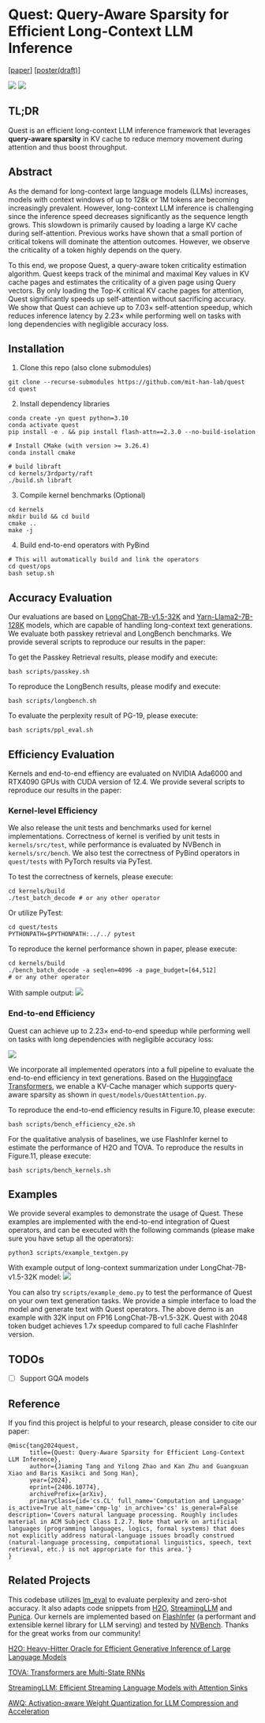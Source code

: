 # Quest: Query-Aware Sparsity for Efficient Long-Context LLM Inference

[[paper](https://arxiv.org/abs/2406.10774)] [[poster(draft)](./assets/quest_poster.pdf)]

![](./assets/figures/fig-teaser.png)
![](./assets/figures/demo.gif)


## TL;DR
Quest is an efficient long-context LLM inference framework that leverages **query-aware sparsity** in KV cache to reduce memory movement during attention and thus boost throughput. 

## Abstract
As the demand for long-context large language models (LLMs) increases, models with context windows of up to 128k or 1M tokens are becoming increasingly prevalent. However, long-context LLM inference is challenging since the inference speed decreases significantly as the sequence length grows. This slowdown is primarily caused by loading a large KV cache during self-attention. Previous works have shown that a small portion of critical tokens will dominate the attention outcomes. However, we observe the criticality of a token highly depends on the query. 

To this end, we propose Quest, a query-aware token criticality estimation algorithm. Quest keeps track of the minimal and maximal Key values in KV cache pages and estimates the criticality of a given page using Query vectors. By only loading the Top-K critical KV cache pages for attention, Quest significantly speeds up self-attention without sacrificing accuracy. We show that Quest can achieve up to 7.03× self-attention speedup, which reduces inference latency by 2.23× while performing well on tasks with long dependencies with negligible accuracy loss.

## Installation
1. Clone this repo (also clone submodules)
```
git clone --recurse-submodules https://github.com/mit-han-lab/quest
cd quest
```
2. Install dependency libraries
```
conda create -yn quest python=3.10
conda activate quest
pip install -e . && pip install flash-attn==2.3.0 --no-build-isolation

# Install CMake (with version >= 3.26.4)
conda install cmake

# build libraft
cd kernels/3rdparty/raft
./build.sh libraft
```
3. Compile kernel benchmarks (Optional)
```
cd kernels
mkdir build && cd build
cmake ..
make -j
```
4. Build end-to-end operators with PyBind
```
# This will automatically build and link the operators
cd quest/ops
bash setup.sh
```
## Accuracy Evaluation
Our evaluations are based on [LongChat-7B-v1.5-32K](https://huggingface.co/lmsys/longchat-7b-v1.5-32k?clone=true) and [Yarn-Llama2-7B-128K](https://huggingface.co/NousResearch/Yarn-Llama-2-7b-128k) models, which are capable of handling long-context text generations. We evaluate both passkey retrieval and LongBench benchmarks. We provide several scripts to reproduce our results in the paper:

To get the Passkey Retrieval results, please modify and execute:
```
bash scripts/passkey.sh
```

To reproduce the LongBench results, please modify and execute:
```
bash scripts/longbench.sh
```

To evaluate the perplexity result of PG-19, please execute:
```
bash scripts/ppl_eval.sh
```

## Efficiency Evaluation
Kernels and end-to-end effiency are evaluated on NVIDIA Ada6000 and RTX4090 GPUs with CUDA version of 12.4. We provide several scripts to reproduce our results in the paper:

### Kernel-level Efficiency
We also release the unit tests and benchmarks used for kernel implementations. Correctness of kernel is verified by unit tests in `kernels/src/test`, while performance is evaluated by NVBench in `kernels/src/bench`. We also test the correctness of PyBind operators in `quest/tests` with PyTorch results via PyTest.

To test the correctness of kernels, please execute:
```
cd kernels/build
./test_batch_decode # or any other operator
```
Or utilize PyTest:
```
cd quest/tests
PYTHONPATH=$PYTHONPATH:../../ pytest
```
To reproduce the kernel performance shown in paper, please execute:
```
cd kernels/build
./bench_batch_decode -a seqlen=4096 -a page_budget=[64,512]
# or any other operator
```
With sample output:
![](./assets/figures/fig-kernel-bench.png)

### End-to-end Efficiency

Quest can achieve up to 2.23× end-to-end speedup while performing well on tasks with long dependencies with negligible accuracy loss:

![](./assets/figures/fig_e2e.png)

We incorporate all implemented operators into a full pipeline to evaluate the end-to-end efficiency in text generations. Based on the [Huggingface Transformers](https://github.com/huggingface/transformers/blob/main/src/transformers/models/llama/modeling_llama.py), we enable a KV-Cache manager which supports query-aware sparsity as shown in `quest/models/QuestAttention.py`.

To reproduce the end-to-end efficiency results in Figure.10, please execute:
```
bash scripts/bench_efficiency_e2e.sh
```

For the qualitative analysis of baselines, we use FlashInfer kernel to estimate the performance of H2O and TOVA. To reproduce the results in Figure.11, please execute:
```
bash scripts/bench_kernels.sh
```

## Examples
We provide several examples to demonstrate the usage of Quest. These examples are implemented with the end-to-end integration of Quest operators, and can be executed with the following commands (please make sure you have setup all the operators):
```
python3 scripts/example_textgen.py
```
With example output of long-context summarization under LongChat-7B-v1.5-32K model:
![](./assets/figures/fig-examples.png)

You can also try `scripts/example_demo.py` to test the performance of Quest on your own text generation tasks. We provide a simple interface to load the model and generate text with Quest operators. The above demo is an example with 32K input on FP16 LongChat-7B-v1.5-32K. Quest with 2048 token budget achieves 1.7x speedup compared to full cache FlashInfer version.

## TODOs

- [ ] Support GQA models

## Reference
If you find this project is helpful to your research, please consider to cite our paper:
```
@misc{tang2024quest,
      title={Quest: Query-Aware Sparsity for Efficient Long-Context LLM Inference}, 
      author={Jiaming Tang and Yilong Zhao and Kan Zhu and Guangxuan Xiao and Baris Kasikci and Song Han},
      year={2024},
      eprint={2406.10774},
      archivePrefix={arXiv},
      primaryClass={id='cs.CL' full_name='Computation and Language' is_active=True alt_name='cmp-lg' in_archive='cs' is_general=False description='Covers natural language processing. Roughly includes material in ACM Subject Class I.2.7. Note that work on artificial languages (programming languages, logics, formal systems) that does not explicitly address natural-language issues broadly construed (natural-language processing, computational linguistics, speech, text retrieval, etc.) is not appropriate for this area.'}
}
```

## Related Projects

This codebase utilizes [lm_eval](https://github.com/EleutherAI/lm-evaluation-harness.git) to evaluate perplexity and zero-shot accuracy. It also adapts code snippets from [H2O](https://github.com/FMInference/H2O), [StreamingLLM](https://github.com/mit-han-lab/streaming-llm) and [Punica](https://github.com/punica-ai/punica). Our kernels are implemented based on [FlashInfer](https://github.com/flashinfer-ai/flashinfer) (a performant and extensible kernel library for LLM serving) and tested by [NVBench](https://github.com/NVIDIA/nvbench/tree/main). Thanks for the great works from our community!


[H2O: Heavy-Hitter Oracle for Efficient Generative Inference of Large Language Models](https://github.com/FMInference/H2O)

[TOVA: Transformers are Multi-State RNNs](https://github.com/schwartz-lab-NLP/TOVA)

[StreamingLLM: Efficient Streaming Language Models with Attention Sinks](https://github.com/mit-han-lab/streaming-llm)

[AWQ: Activation-aware Weight Quantization for LLM Compression and Acceleration](https://github.com/mit-han-lab/llm-awq/)